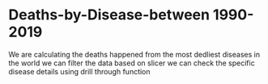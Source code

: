 # Deaths-by-Disease-between 1990-2019
We are calculating the deaths happened from the most dedliest diseases in the world
we can filter the data based on slicer
we can check the specific disease details using drill through function
